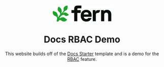 <br/>
<div align="center">
  <a href="https://www.buildwithfern.com/?utm_source=github&utm_medium=readme&utm_campaign=docs-starter-openapi&utm_content=logo">
    <img src="/fern/docs/assets/fern-logo.png" height="50" align="center" alt="header" />
  </a>
  
  <br/>

# Docs RBAC Demo

This website builds off of the [Docs Starter](https://github.com/fern-api/docs-starter) template and is a demo for the [RBAC](https://buildwithfern.com/learn/docs/building-and-customizing-your-docs/rbac) feature.